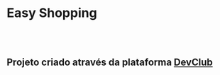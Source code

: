 <h1>Easy Shopping</h1>
<br>
<br>
<h2>Projeto criado através da plataforma <a href="https://rodolfomori.com.br/devclub">DevClub</a></h2>
